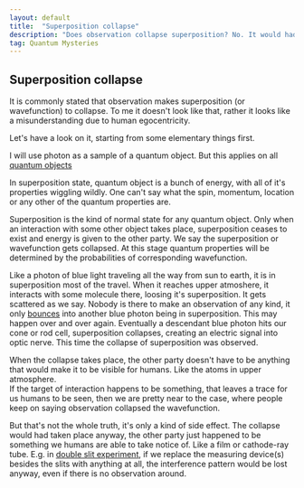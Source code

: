 ```yaml
---
layout: default
title:  "Superposition collapse"
description: "Does observation collapse superposition? No. It would had collapsed anyway, somebody just happened to see it."
tag: Quantum Mysteries
---
```


## Superposition collapse

It is commonly stated that observation makes superposition (or wavefunction) to collapse. To me it doesn't look like that, rather it looks like a misunderstanding due to human egocentricity.

Let's have a look on it, starting from some elementary things first.  
 
I will use photon as a sample of a quantum object. But this applies on all [quantum objects](https://veikkonyfors.github.io/blog/2022/04/16/quantum-objects)

In superposition state, quantum object is a bunch of energy, with all of it's properties wiggling wildly. One can't say what the spin, momentum, location or any other of the quantum properties are. 

Superposition is the kind of normal state for any quantum object. Only when an interaction with some other object takes place, superposition ceases to exist and energy is given to the other party. We say the superposition or wavefunction gets collapsed. At this stage quantum properties will be determined by the probabilities of corresponding wavefunction.

Like a photon of blue light traveling all the way from sun to earth, it is in superposition most of the travel. When it reaches upper atmoshere, it interacts with some molecule there, loosing it's superposition. It gets scattered as we say. Nobody is there to make an observation of any kind, it only [bounces](https://veikkonyfors.github.io/blog/2022/02/08/what-is-light.html#photon_bouncing) into another blue photon being in superposition. This may happen over and over again. Eventually a descendant blue photon hits our cone or rod cell, superposition collapses, creating an electric signal into optic nerve. This time the collapse of superposition was observed.

When the collapse takes place, the other party doesn't have to be anything that would make it to be visible for humans. Like the atoms in upper atmosphere.  
If the target of interaction happens to be something, that leaves a trace for us humans to be seen, then we are pretty near to the case, where people keep on saying observation collapsed the wavefunction. 
 
But that's not the whole truth, it's only a kind of side effect. The collapse would had taken place anyway, the other party just happened to be something we humans are able to take notice of. Like a film or cathode-ray tube.
E.g. in [double slit experiment](https://veikkonyfors.github.io/blog/2022/03/20/double-slit-experiment-single-photon-interference.html), if we replace the measuring device(s) besides the slits with anything at all, the interference pattern would be lost anyway, even if there is no  observation around.

